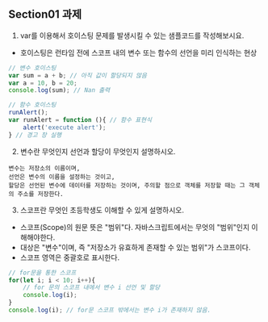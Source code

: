 ## Section01 과제
1. var를 이용해서 호이스팅 문제를 발생시킬 수 있는 샘플코드를 작성해보시요.
- 호이스팅은 런타임 전에 스코프 내의 변수 또는 함수의 선언을 미리 인식하는 현상 
```javascript
// 변수 호이스팅
var sum = a + b; // 아직 값이 할당되지 않음
var a = 10, b = 20;
console.log(sum); // Nan 출력

// 함수 호이스팅
runAlert();
var runAlert = function (){ // 함수 표현식
    alert('execute alert');
} // 경고 창 실행
```

2. 변수란 무엇인지 선언과 할당이 무엇인지 설명하시오.
```
변수는 저장소의 이름이며, 
선언은 변수의 이름을 설정하는 것이고,
할당은 선언된 변수에 데이터를 저장하는 것이며, 주의할 점으로 객체를 저장할 때는 그 객체의 주소를 저장한다.
```
3. 스코프란 무엇인 초등학생도 이해할 수 있게 설명하시오.
- 스코프(Scope)의 원문 뜻은 "범위"다. 자바스크립트에서는 무엇의 "범위"인지 이해해야한다.
- 대상은 "변수"이며, 즉 "저장소가 유효하게 존재할 수 있는 범위"가 스코프이다. 
- 스코프 영역은 중괄호로 표시한다.
```javascript
// for문을 통한 스코프 
for(let i; i < 10; i++){ 
    // for 문의 스코프 내에서 변수 i 선언 및 할당
    console.log(i);
} 
console.log(i); // for문 스코프 밖에서는 변수 i가 존재하지 않음.
```
